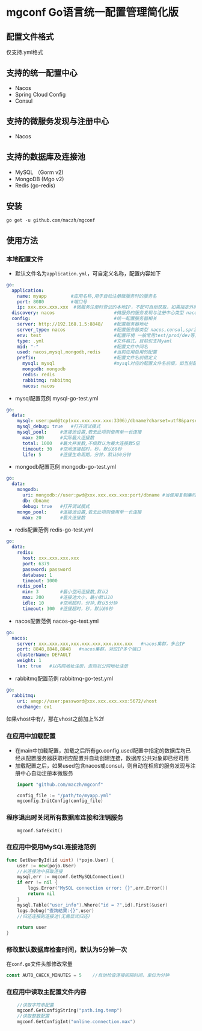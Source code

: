 # mgconf Go语言统一配置管理简化版

## 配置文件格式

仅支持.yml格式

## 支持的统一配置中心

+ Nacos
+ Spring Cloud Config
+ Consul

## 支持的微服务发现与注册中心

+ Nacos

## 支持的数据库及连接池

+ MySQL （Gorm v2)
+ MongoDB (Mgo v2)
+ Redis (go-redis)


## 安装
```shell script
go get -u github.com/maczh/mgconf
```

## 使用方法

### 本地配置文件

+ 默认文件名为`application.yml`，可自定义名称，配置内容如下
```yaml
go:
  application:
    name: myapp         #应用名称,用于自动注册微服务时的服务名
    port: 8080          #端口号
    ip: xxx.xxx.xxx.xxx  #微服务注册时登记的本地IP，不配可自动获取，如需指定外网IP或Docker之外的IP时配置
  discovery: nacos                      #微服务的服务发现与注册中心类型 nacos,consul,默认是 nacos
  config:                               #统一配置服务器相关
    server: http://192.168.1.5:8848/    #配置服务器地址
    server_type: nacos                  #配置服务器类型 nacos,consul,springconfig
    env: test                           #配置环境 一般常用test/prod/dev等，跟相应配置文件匹配
    type: .yml                          #文件格式，目前仅支持yaml
    mid: "-"                            #配置文件中间名
    used: nacos,mysql,mongodb,redis     #当前应用启用的配置
    prefix:                             #配置文件名前缀定义
      mysql: mysql                      #mysql对应的配置文件名前缀，如当前配置中对应的配置文件名为 mysql-go-test.yml
      mongodb: mongodb
      redis: redis
      rabbitmq: rabbitmq
      nacos: nacos
```

+ mysql配置范例 mysql-go-test.yml
```yaml
go:
  data:
    mysql: user:pwd@tcp(xxx.xxx.xxx.xxx:3306)/dbname?charset=utf8&parseTime=True&loc=Local
    mysql_debug: true   #打开调试模式
    mysql_pool:     #连接池设置,若无此项则使用单一长连接
      max: 200      #实际最大连接数
      total: 1000   #最大并发数,不填默认为最大连接数5倍
      timeout: 30   #空闲连接超时，秒，默认60秒
      life: 5       #连接生命周期，分钟，默认60分钟
```

+ mongodb配置范例 mongodb-go-test.yml
```yaml
go:
  data:
    mongodb:
      uri: mongodb://user:pwd@xxx.xxx.xxx.xxx:port/dbname #当使用复制集时 mongodb://user:pwd@192.168..3.5:27017,192.168.3.6:27017/dbname?replicaSet=replsetname
      db: dbname
      debug: true   #打开调试模式
    mongo_pool:     #连接池设置,若无此项则使用单一长连接
      max: 20       #最大连接数
```

+ redis配置范例 redis-go-test.yml
```yaml
go:
  data:
    redis:
      host: xxx.xxx.xxx.xxx
      port: 6379
      password: password
      database: 1
      timeout: 1000
    redis_pool:
      min: 3        #最小空闲连接数,默认2
      max: 200      #连接池大小，最小默认10
      idle: 10      #空闲超时，分钟,默认5分钟
      timeout: 300  #连接超时，秒，默认60秒
```

+ nacos配置范例 nacos-go-test.yml
```yaml
go:
  nacos:
    server: xxx.xxx.xxx,xxx.xxx.xxx,xxx.xxx.xxx   #nacos集群，多台IP
    port: 8848,8848,8848   #nacos集群，对应IP多个端口
    clusterName: DEFAULT
    weight: 1
    lan: true   #以内网地址注册，否则以公网地址注册
```

+ rabbitmq配置范例 rabbitmq-go-test.yml
```yaml
go:
  rabbitmq:
    uri: amqp://user:password@xxx.xxx.xxx.xxx:5672/vhost
    exchange: ex1
```
如果vhost中有/，那在vhost之前加上%2f

### 在应用中加载配置

* 在main中加载配置，加载之后所有go.config.used配置中指定的数据库均已经从配置服务器获取相应配置并自动创建连接，数据库公共对象即已经可用
* 加载配置之后，如果used包含nacos或consul，则自动在相应的服务发现与注册中心自动注册本微服务
```go
    import "github.com/maczh/mgconf"

    config_file := "/path/to/myapp.yml"
    mgconfig.InitConfig(config_file)
```

### 程序退出时关闭所有数据库连接和注销服务

```go
    mgconf.SafeExit()
```


### 在应用中使用MySQL连接池范例

```go
func GetUserById(id uint) (*pojo.User) {
	user := new(pojo.User)
    //从连接池中获取连接
    mysql,err := mgconf.GetMySQLConnection()
    if err != nil {
    	logs.Error("MySQL connection error: {}",err.Error())
    	return nil
    }
    mysql.Table("user_info").Where("id = ?",id).First(&user)
    logs.Debug("查詢結果:{}",user)
    //归还连接到连接池(无需显式归还)
    
    return user
}
```

### 修改默认数据库检查时间，默认为5分钟一次

在`conf.go`文件头部修改常量

```go
const AUTO_CHECK_MINUTES = 5	//自动检查连接间隔时间，单位为分钟
```

### 在应用中读取主配置文件内容

```go
    //读取字符串配置
    mgconf.GetConfigString("path.img.temp")
    //读取整数配置
    mgconf.GetConfigInt("online.connection.max")
```
